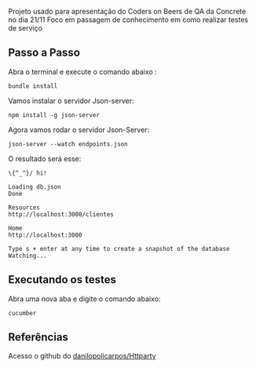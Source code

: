 Projeto usado para apresentação do Coders on Beers de QA da Concrete no dia 21/11
Foco em passagem de conhecimento em como realizar testes de serviço

## Passo a Passo

Abra o terminal e execute o comando abaixo :
```
bundle install      
```

Vamos instalar  o servidor Json-server:
```
npm install -g json-server
```
Agora vamos rodar o servidor Json-Server:

```
json-server --watch endpoints.json
````

O resultado será esse: 
```
\{^_^}/ hi!

Loading db.json
Done

Resources
http://localhost:3000/clientes

Home
http://localhost:3000

Type s + enter at any time to create a snapshot of the database
Watching...

```

## Executando os testes

Abra uma nova aba e digite o comando abaixo:

```
cucumber
```

## Referências
Acesso o github do <a href="https://github.com/danilopolicarpos/Httparty
l">danilopolicarpos/Httparty</a>